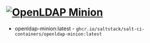 # [![OpenLDAP Minion](https://github.com/saltstack/salt-ci-containers/actions/workflows/openldap-minion.yml/badge.svg)](https://github.com/saltstack/salt-ci-containers/actions/workflows/openldap-minion.yml)

- openldap-minion:latest - `ghcr.io/saltstack/salt-ci-containers/openldap-minion:latest`
